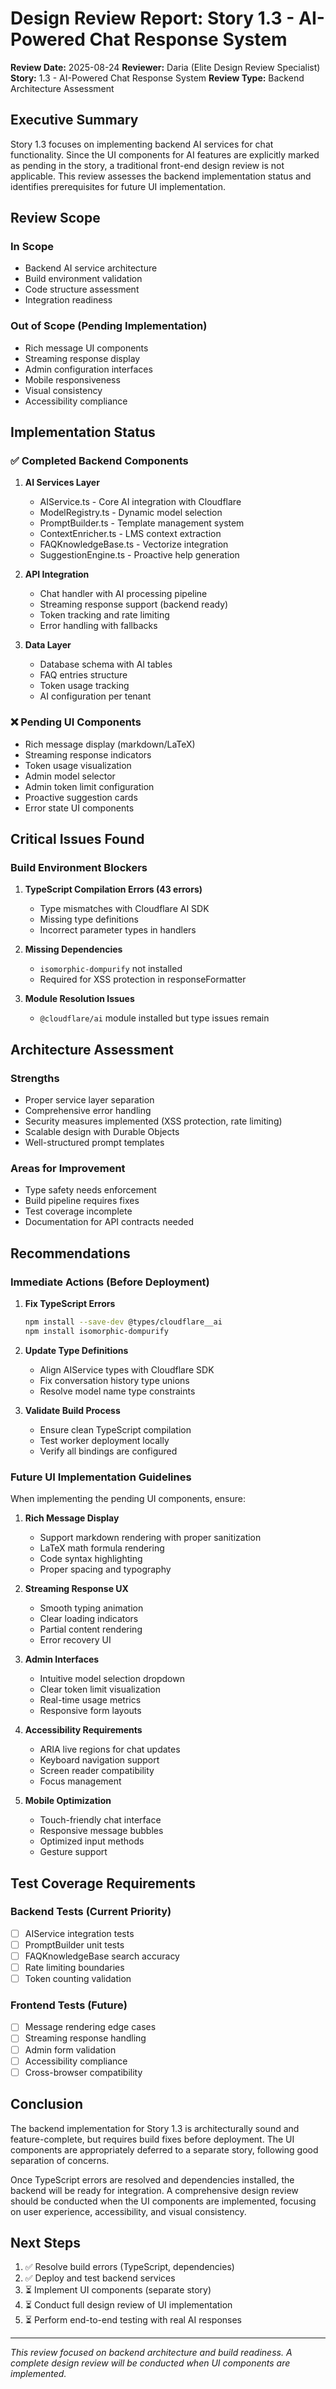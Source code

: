 # Design Review Report: Story 1.3 - AI-Powered Chat Response System

**Review Date:** 2025-08-24
**Reviewer:** Daria (Elite Design Review Specialist)
**Story:** 1.3 - AI-Powered Chat Response System
**Review Type:** Backend Architecture Assessment

## Executive Summary

Story 1.3 focuses on implementing backend AI services for chat functionality. Since the UI components for AI features are explicitly marked as pending in the story, a traditional front-end design review is not applicable. This review assesses the backend implementation status and identifies prerequisites for future UI implementation.

## Review Scope

### In Scope

- Backend AI service architecture
- Build environment validation
- Code structure assessment
- Integration readiness

### Out of Scope (Pending Implementation)

- Rich message UI components
- Streaming response display
- Admin configuration interfaces
- Mobile responsiveness
- Visual consistency
- Accessibility compliance

## Implementation Status

### ✅ Completed Backend Components

1. **AI Services Layer**
   - AIService.ts - Core AI integration with Cloudflare
   - ModelRegistry.ts - Dynamic model selection
   - PromptBuilder.ts - Template management system
   - ContextEnricher.ts - LMS context extraction
   - FAQKnowledgeBase.ts - Vectorize integration
   - SuggestionEngine.ts - Proactive help generation

2. **API Integration**
   - Chat handler with AI processing pipeline
   - Streaming response support (backend ready)
   - Token tracking and rate limiting
   - Error handling with fallbacks

3. **Data Layer**
   - Database schema with AI tables
   - FAQ entries structure
   - Token usage tracking
   - AI configuration per tenant

### ❌ Pending UI Components

- Rich message display (markdown/LaTeX)
- Streaming response indicators
- Token usage visualization
- Admin model selector
- Admin token limit configuration
- Proactive suggestion cards
- Error state UI components

## Critical Issues Found

### Build Environment Blockers

1. **TypeScript Compilation Errors (43 errors)**
   - Type mismatches with Cloudflare AI SDK
   - Missing type definitions
   - Incorrect parameter types in handlers

2. **Missing Dependencies**
   - `isomorphic-dompurify` not installed
   - Required for XSS protection in responseFormatter

3. **Module Resolution Issues**
   - `@cloudflare/ai` module installed but type issues remain

## Architecture Assessment

### Strengths

- Proper service layer separation
- Comprehensive error handling
- Security measures implemented (XSS protection, rate limiting)
- Scalable design with Durable Objects
- Well-structured prompt templates

### Areas for Improvement

- Type safety needs enforcement
- Build pipeline requires fixes
- Test coverage incomplete
- Documentation for API contracts needed

## Recommendations

### Immediate Actions (Before Deployment)

1. **Fix TypeScript Errors**

   ```bash
   npm install --save-dev @types/cloudflare__ai
   npm install isomorphic-dompurify
   ```

2. **Update Type Definitions**
   - Align AIService types with Cloudflare SDK
   - Fix conversation history type unions
   - Resolve model name type constraints

3. **Validate Build Process**
   - Ensure clean TypeScript compilation
   - Test worker deployment locally
   - Verify all bindings are configured

### Future UI Implementation Guidelines

When implementing the pending UI components, ensure:

1. **Rich Message Display**
   - Support markdown rendering with proper sanitization
   - LaTeX math formula rendering
   - Code syntax highlighting
   - Proper spacing and typography

2. **Streaming Response UX**
   - Smooth typing animation
   - Clear loading indicators
   - Partial content rendering
   - Error recovery UI

3. **Admin Interfaces**
   - Intuitive model selection dropdown
   - Clear token limit visualization
   - Real-time usage metrics
   - Responsive form layouts

4. **Accessibility Requirements**
   - ARIA live regions for chat updates
   - Keyboard navigation support
   - Screen reader compatibility
   - Focus management

5. **Mobile Optimization**
   - Touch-friendly chat interface
   - Responsive message bubbles
   - Optimized input methods
   - Gesture support

## Test Coverage Requirements

### Backend Tests (Current Priority)

- [ ] AIService integration tests
- [ ] PromptBuilder unit tests
- [ ] FAQKnowledgeBase search accuracy
- [ ] Rate limiting boundaries
- [ ] Token counting validation

### Frontend Tests (Future)

- [ ] Message rendering edge cases
- [ ] Streaming response handling
- [ ] Admin form validation
- [ ] Accessibility compliance
- [ ] Cross-browser compatibility

## Conclusion

The backend implementation for Story 1.3 is architecturally sound and feature-complete, but requires build fixes before deployment. The UI components are appropriately deferred to a separate story, following good separation of concerns.

Once TypeScript errors are resolved and dependencies installed, the backend will be ready for integration. A comprehensive design review should be conducted when the UI components are implemented, focusing on user experience, accessibility, and visual consistency.

## Next Steps

1. ✅ Resolve build errors (TypeScript, dependencies)
2. ✅ Deploy and test backend services
3. ⏳ Implement UI components (separate story)
4. ⏳ Conduct full design review of UI implementation
5. ⏳ Perform end-to-end testing with real AI responses

---

_This review focused on backend architecture and build readiness. A complete design review will be conducted when UI components are implemented._
